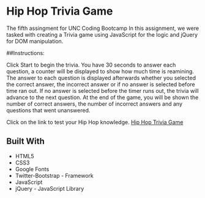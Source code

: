 # Hip Hop Trivia Game
The fifth assingment for UNC Coding Bootcamp
In this assignment, we were tasked with creating a Trivia game using JavaScript for the logic and jQuery for DOM manipulation.


##Instructions:

Click Start to begin the trivia.
You have 30 seconds to answer each question, a counter will be displayed to show how much time is reamining.
The answer to each question is displayed afterwards whether you selected the correct answer, the incorrect answer or if no answer is selected before time ran out.
If no answer is selected before the timer runs out, the trivia will advance to the next question.
At the end of the game, you will be shown the number of correct answers, the number of incorrect answers and any questions that went unanswered.

Click on the link to test your Hip Hop knowledge.
[Hip Hop Trivia Game](https://colin-m-williams.github.io/TriviaGame/)

## Built With

* HTML5
* CSS3
* Google Fonts
* Twitter-Bootstrap - Framework
* JavaScript 
* jQuery - JavaScript Library
